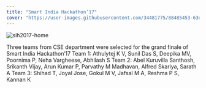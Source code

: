```yaml
---
title: "Smart India Hackathon’17"
cover: "https://user-images.githubusercontent.com/34481775/88485453-63d0ec80-cf93-11ea-8ff0-74ea5ba6acba.jpg"
---
```


![sih2017-home](https://user-images.githubusercontent.com/34481775/88485453-63d0ec80-cf93-11ea-8ff0-74ea5ba6acba.jpg)

Three teams from CSE department were selected for the grand finale of Smart India Hackathon’17
Team 1: Athulytej K V, Sunil Das S, Deepika MV, Poornima P, Neha Vargheese, Abhilash S
Team 2: Abel Kuruvilla Santhosh, Srikanth Vijay, Arun Kumar P, Parvathy M Madhavan, Alfred Skariya, Sarath A
Team 3: Shihad T, Joyal Jose, Gokul M V, Jafsal M A, Reshma P S, Kannan K
